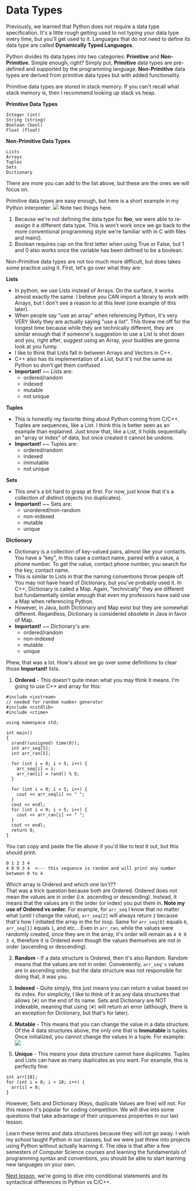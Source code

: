 # Data Types

Previously, we learned that Python does not require a data type specification. It's a little rough getting used to not typing your data type every time, but you'll get used to it. Languages that do not need to define its data type are called **Dynamically Typed Languages**.

Python divides its data types into two categories: **Primitive** and **Non-Primitive**. Simple enough, right? Simply put, **Primitive** data types are pre-defined and supported by the programming language. **Non-Primitive** data types are derived from primitive data types but with added functionality.

Primitive data types are stored in stack memory. If you can't recall what stack memory is, then I recommend looking up stack vs heap.

**Primitive Data Types**
```
Integer (int)
String (string)
Boolean (bool)
Float (float)
```

**Non-Primitive Data Types**
```
Lists
Arrays
Tuples
Sets
Dictionary
```

There are more you can add to the list above, but these are the ones we will focus on.

Primitive data types are easy enough, but here is a short example in my Python interpreter:
![](Images/datatypes.png)
Note two things here.
1. Because we're not defining the data type for **foo**, we were able to re-assign it a different data type. This is won't work once we go back to the more conventional programming style we're familiar with in C with files and main().
2. Boolean requires cap on the first letter when using True or False, but 1 and 0 also works once the variable has been defined to be a boolean.

Non-Primitive data types are not too much more difficult, but does takes some practice using it. First, let's go over what they are:

**Lists**
- In python, we use Lists instead of Arrays. On the surface, it works almost exactly the same. I believe you CAN import a library to work with Arrays, but I don't see a reason to at this level (one example of this later).
- When people say "use an array" when referencing Python, it's very VERY likely they are actually saying "use a list". This threw me off for the longest time because while they are technically different, they are similar enough that if someone's suggestion to use a List is shot down and you, right after, suggest using an Array, your buddies are gonna look at you funny.
- I like to think that Lists fall in between Arrays and Vectors in C++.
- C++ also has its implementation of a List, but it's not the same as Python so don't get them confused
- **Important!** ~~ Lists are:
  - ordered/random
  - indexed
  - mutable
  - not unique

**Tuples**
- This is honestly my favorite thing about Python coming from C/C++. Tuples are sequences, like a List. I think this is better seen as an example than explained. Just know that, like a List, it holds sequentially an "array or index" of data, but once created it cannot be undone.
- **Important!** ~~ Tuples are:
  - ordered/random
  - indexed
  - immutable
  - not unique

**Sets**
- This one's a bit hard to grasp at first. For now, just know that it's a collection of distinct objects (no duplicates).
- **Important!** ~~ Sets are:
  - unordered/non-random
  - non-indexed
  - mutable
  - unique

**Dictionary**
- Dictionary is a collection of key-valued pairs, almost like your contacts. You have a "key", in this case a contact name, paired with a value, a phone number. To get the value, contact phone number, you search for the key, contact name.
- This is similar to Lists in that the naming conventions throw people off. You may not have heard of Dictionary, but you've probably used it. In C++, Dictionary is called a Map. Again, "technically" they are different but fundamentally similar enough that even my professors have said use a Map when referencing Python.
- However, in Java, both Dictionary and Map exist but they are somewhat different. Regardless, Dictionary is considered obsolete in Java in favor of Map.
- **Important!** ~~ Dictionary's are:
  - ordered/random
  - non-indexed
  - mutable
  - unique

Phew, that was a lot. How's about we go over some definitions to clear those **Important!** lists.
1. **Ordered** - This doesn't quite mean what you may think it means. I'm going to use C++ and array for this:
```
#include <iostream>
// needed for random number generator
#include <cstdlib>
#include <ctime>

using namespace std;

int main()
{
  srand((unsigned) time(0));
  int arr_seq[5];
  int arr_ran[5];

  for (int i = 0; i < 5; i++) {
    arr_seq[i] = i;
    arr_ran[i] = rand() % 5;
  }

  for (int i = 0; i < 5; i++) {
    cout << arr_seq[i] << " ";
  }
  cout << endl;
  for (int i = 0; i < 5; i++) {
    cout << arr_ran[i] << " ";
  }
  cout << endl;
  return 0;
}
```
You can copy and paste the file above if you'd like to test it out, but this should print:
```
0 1 2 3 4
4 0 0 3 4  <--- this sequence is random and will print any number between 0 to 4
```
Which array is Ordered and which one isn't??             
That was a trick question because both are Ordered. Ordered does not mean the values are in order (i.e. ascending or descending). Instead, it means that the values are in the order (or index) you put them in. **Note my use of Ordered vs order.**
For example, for ``arr_seq`` I know that no matter what (until I change the value), ``arr_seq[2]`` will always return ``2`` because that's how I initiated the array in the for loop. Same for ``arr_seq[0]`` equals ``0``, ``arr_seq[1]`` equals ``1``, and etc... Even in ``arr_ran``, while the values were randomly created, once they are in the array, it's order will remain as ``4 0 0 3 4``, therefore it is Ordered even though the values themselves are not in order (ascending or descending).

2. **Random** - If a data structure is Ordered, then it's also Random. Random means that the values are not in order. Conveniently, ``arr_seq's`` values are in ascending order, but the data structure was not responsible for doing that, it was you.

3. **Indexed** - Quite simply, this just means you can return a value based on its index. For simplicity, I like to think of it as any data structures that allows `[#]` on the end of its name. Sets and Dictionary are NOT indexable, meaning that using `[#]` will return an error (although, there is an exception for Dictionary, but that's for later).

4. **Mutable** - This means that you can change the value in a data structure. Of the 4 data structures above, the only one that is **Immutable** is tuples. Once initialized, you cannot change the values in a tuple. For example:
![](Images/tuplez.png)

5. **Unique** - This means your data structure cannot have duplicates. Tuples and Lists can have as many duplicates as you want. For example, this is perfectly fine:
```
int arr[10];
for (int i = 0; i < 10; i++) {
  arr[i] = 0;
}
```
However, Sets and Dictionary (Keys, duplicate Values are fine) will not. For this reason it's popular for coding competition. We will dive into some questions that take advantage of their uniqueness properties in our last lesson.

Learn these terms and data structures because they will not go away. I wish my school taught Python in our classes, but we were just threw into projects using Python without actually learning it. The idea is that after a few semesters of Computer Science courses and learning the fundamentals of programming syntax and conventions, you should be able to start learning new languages on your own.

[Next lesson](/Conditional_Statement.md), we're going to dive into conditional statements and its syntactical differences in Python vs C/C++.
